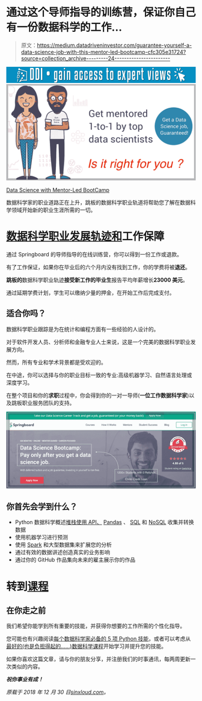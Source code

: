 # 通过这个导师指导的训练营，保证你自己有一份数据科学的工作…

> 原文：<https://medium.datadriveninvestor.com/guarantee-yourself-a-data-science-job-with-this-mentor-led-bootcamp-cfc305e31724?source=collection_archive---------24----------------------->

[![](img/140ef82f13dfa695d5f70b940addc251.png)](http://www.track.datadriveninvestor.com/1B9E)![](img/aac14495fb39224cdcf6028e306763b3.png)

[Data Science with Mentor-Led BootCamp](https://sinxloud.com/mentor-led-data-science-bootcamp-job-guarantee/)

数据科学家的职业道路正在上升，跳板的数据科学职业轨道将帮助您了解在数据科学领域开始新的职业生涯所需的一切。

# [数据科学职业发展轨迹和](https://sinxloud.com/fly/data-science-bootcamp-springboard/)工作保障

通过 Springboard 的导师指导的在线训练营，你可以得到一份工作或退款。

有了工作保证，如果你在毕业后的六个月内没有找到工作，你的学费将被**退还**。

**跳板的**数据科学职业轨迹**接受新工作的毕业生**报告平均年薪增长**23000 美元**。

通过延期学费计划，学生可以缴纳少量的押金，在开始工作后完成支付。

## 适合你吗？

数据科学职业跟踪是为在统计和编程方面有一些经验的人设计的。

对于软件开发人员、分析师和金融专业人士来说，这是一个完美的数据科学职业发展方向。

然而，所有专业和学术背景都是受欢迎的。

在中途，你可以选择与你的职业目标一致的专业:高级机器学习、自然语言处理或深度学习。

在整个项目和你的**求职**过程中，你会得到你的一对一导师(**一位工作数据科学家**)以及跳板职业服务团队的支持。

![](img/5499c29185094532dc21ff5575adca74.png)

## 你首先会学到什么？

*   Python 数据科学概述[堆栈使用 API、](https://sourceforge.net/projects/stackcollect/) [Pandas](https://pandas.pydata.org/) 、 [SQL](https://en.wikipedia.org/wiki/SQL) 和 [NoSQL](https://en.wikipedia.org/wiki/NoSQL) 收集并转换数据
*   使用机器学习进行预测
*   使用 [Spark](https://spark.apache.org/) 和大型数据集来扩展您的分析
*   通过有效的数据讲述创造真实的业务影响
*   通过你的 GitHub 作品集向未来的雇主展示你的作品

# 转到[课程](https://sinxloud.com/fly/data-science-bootcamp-springboard/)

## 在你走之前

我们希望你能学到所有重要的技能，并获得你想要的工作所需的个性化指导。

您可能也有兴趣阅读[每个数据科学家必备的 5 项 Python 技能](https://sinxloud.com/skills-in-python-for-data-scientist/)，或者可以考虑从[最好的(也是负担得起的……)数据科学课程](https://sinxloud.com/best-data-science-courses-specialization-certificate/)开始学习并提升您的技能。

如果你喜欢这篇文章，请与你的朋友分享，并注册我们的时事通讯，每两周更新一次类似的内容。

***祝你事业有成！***

*原载于 2018 年 12 月 30 日*[*sinxloud.com*](https://sinxloud.com/mentor-led-data-science-bootcamp-job-guarantee/)*。*